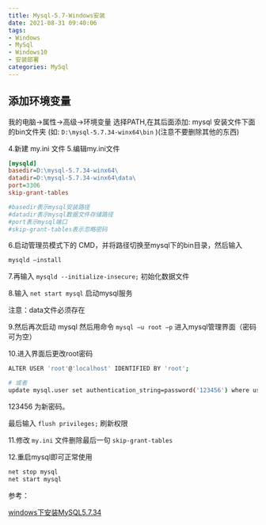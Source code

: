 ```yaml
---
title: Mysql-5.7-Windows安装
date: 2021-08-31 09:40:06
tags:
- Windows
- MySql
- Windows10
- 安装部署
categories: MySql
---
```


## 添加环境变量

我的电脑->属性->高级->环境变量
选择PATH,在其后面添加: mysql 安装文件下面的bin文件夹
(如: `D:\mysql-5.7.34-winx64\bin` )(注意不要删除其他的东西)

4.新建 my.ini 文件
5.编辑my.ini文件

```ini
[mysqld]
basedir=D:\mysql-5.7.34-winx64\
datadir=D:\mysql-5.7.34-winx64\data\
port=3306
skip-grant-tables

#basedir表示mysql安装路径
#datadir表示mysql数据文件存储路径
#port表示mysql端口
#skip-grant-tables表示忽略密码
```

6.启动管理员模式下的 CMD，并将路径切换至mysql下的bin目录，然后输入

```sh
mysqld –install
```

7.再输入 `mysqld --initialize-insecure;` 初始化数据文件

8.输入 `net start mysql` 启动mysql服务

注意：data文件必须存在

9.然后再次启动 mysql 然后用命令 `mysql –u root –p` 进入mysql管理界面（密码可为空）

10.进入界面后更改root密码

```sh
ALTER USER 'root'@'localhost' IDENTIFIED BY 'root';

# 或者
update mysql.user set authentication_string=password('123456') where user='root' and Host = 'localhost';
```

123456 为新密码。

最后输入 `flush privileges;` 刷新权限

11.修改 `my.ini` 文件删除最后一句 `skip-grant-tables`

12.重启mysql即可正常使用

```sh
net stop mysql 
net start mysql
```

参考：

[windows下安装MySQL5.7.34](https://blog.csdn.net/wyj180/article/details/118881084)